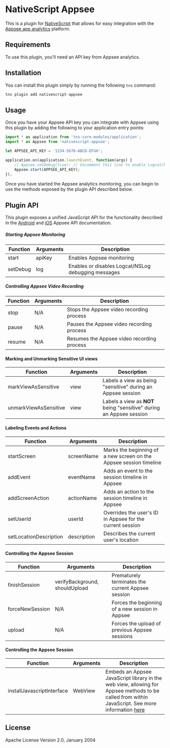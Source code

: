 # NativeScript Appsee

This is a plugin for [NativeScript](https://www.nativescript.org/) that allows for easy integration
with the [Appsee app analytics](https://www.appsee.com/) platform.

## Requirements

To use this plugin, you'll need an API key from Appsee analytics.

## Installation

You can install this plugin simply by running the following `tns` command:

```javascript
tns plugin add nativescript-appsee
```

## Usage

Once you have your Appsee API key you can integrate with Appsee using this plugin by adding the
following to your application entry points:

```javascript
import * as application from 'tns-core-modules/application';
import * as Appsee from 'nativescript-appsee';

let APPSEE_API_KEY = '1234-5678-ABCD-EFGH';

application.on(application.launchEvent, function(args) {
    // Appsee.setDebug(true); // Uncomment this line to enable Logcat/NSLog debugging messages
    Appsee.start(APPSEE_API_KEY);
});
```

Once you have started the Appsee analytics monitoring, you can begin to use the methods exposed
by the plugin API described below.

## Plugin API

This plugin exposes a unified JavaScript API for the functionality described in the
[Android](https://www.appsee.com/docs/android/api) and
[iOS](https://www.appsee.com/docs/ios/api) Appsee API documentation.

##### Starting Appsee Monitoring
| Function | Arguments | Description |
| --- | --- | --- |
| start | apiKey | Enables Appsee monitoring |
| setDebug | log | Enables or disables Logcat/NSLog debugging messages |

##### Controlling Appsee Video Recording
| Function | Arguments | Description |
| --- | --- | --- |
| stop | N/A | Stops the Appsee video recording process|
| pause | N/A | Pauses the Appsee video recording process|
| resume | N/A | Resumes the Appsee video recording process|

#### Marking and Unmarking Sensitive UI views
| Function | Arguments | Description |
| --- | --- | --- |
| markViewAsSensitive | view | Labels a view as being "sensitive" during an Appsee session |
| unmarkViewAsSensitive | view | Labels a view as **NOT** being "sensitive" during an Appsee session |

#### Labeling Events and Actions
| Function | Arguments | Description |
| --- | --- | --- |
| startScreen | screenName | Marks the beginning of a new screen on the Appsee session timeline |
| addEvent | eventName | Adds an event to the session timeline in Appsee |
| addScreenAction | actionName | Adds an action to the session timeline in Appsee |
| setUserId | userId | Overrides the user's ID in Appsee for the current session |
| setLocationDescription | description | Describes the current user's location |

#### Controlling the Appsee Session
| Function | Arguments | Description |
| --- | --- | --- |
| finishSession | verifyBackground, shouldUpload | Prematurely terminates the current Appsee session |
| forceNewSession | N/A  | Forces the beginning of a new session in Appsee |
| upload | N/A | Forces the upload of previous Appsee sessions |

#### Controlling the Appsee Session
| Function | Arguments | Description |
| --- | --- | --- |
| installJavascriptInterface | WebView | Embeds an Appsee JavaScript library in the web view, allowing for Appsee methods to be called from within JavaScript. See more information [here](https://www.appsee.com/docs/ios/api#javascript) |

## License

Apache License Version 2.0, January 2004
